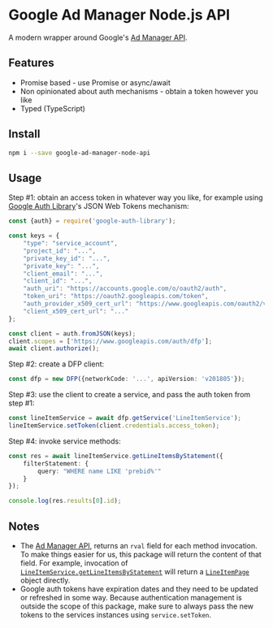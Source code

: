 # Google Ad Manager Node.js API
A modern wrapper around Google's [Ad Manager API](https://developers.google.com/ad-manager/docs/start).

## Features
* Promise based - use Promise or async/await
* Non opinionated about auth mechanisms - obtain a token however you like
* Typed (TypeScript)
## Install

```bash
npm i --save google-ad-manager-node-api
```

## Usage
Step #1: obtain an access token in whatever way you like, for example using [Google Auth Library](https://github.com/google/google-auth-library-nodejs)'s JSON Web Tokens mechanism:
```ts
const {auth} = require('google-auth-library');

const keys = {
    "type": "service_account",
    "project_id": "...",
    "private_key_id": "...",
    "private_key": "...",
    "client_email": "...",
    "client_id": "...",
    "auth_uri": "https://accounts.google.com/o/oauth2/auth",
    "token_uri": "https://oauth2.googleapis.com/token",
    "auth_provider_x509_cert_url": "https://www.googleapis.com/oauth2/v1/certs",
    "client_x509_cert_url": "..."
};

const client = auth.fromJSON(keys);
client.scopes = ['https://www.googleapis.com/auth/dfp'];
await client.authorize();
```

Step #2: create a DFP client:
```ts
const dfp = new DFP({networkCode: '...', apiVersion: 'v201805'});
```

Step #3: use the client to create a service, and pass the auth token from step #1: 
```ts
const lineItemService = await dfp.getService('LineItemService');
lineItemService.setToken(client.credentials.access_token);
```

Step #4: invoke service methods:
```ts
const res = await lineItemService.getLineItemsByStatement({
    filterStatement: {
        query: "WHERE name LIKE 'prebid%'"
    }
});

console.log(res.results[0].id);
```

## Notes
* The [Ad Manager API](https://developers.google.com/ad-manager/docs/rel_notes), returns an `rval` field for each method invocation. 
To make things easier for us, this package will return the content of that field. 
For example, invocation of [`LineItemService.getLineItemsByStatement`](https://developers.google.com/ad-manager/docs/reference/v201805/LineItemService#getlineitemsbystatement) will return a [`LineItemPage`](https://developers.google.com/ad-manager/docs/reference/v201805/LineItemService.LineItemPage) object directly.  
* Google auth tokens have expiration dates and they need to be updated or refreshed in some way. Because authentication management is outside the scope of this package, make sure to always pass the new tokens to the services instances using `service.setToken`.
